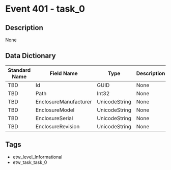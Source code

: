 # Event 401 - task_0

## Description
None

## Data Dictionary
|Standard Name|Field Name|Type|Description|Sample Value|
|---|---|---|---|---|
|TBD|Id|GUID|None|`None`|
|TBD|Path|Int32|None|`None`|
|TBD|EnclosureManufacturer|UnicodeString|None|`None`|
|TBD|EnclosureModel|UnicodeString|None|`None`|
|TBD|EnclosureSerial|UnicodeString|None|`None`|
|TBD|EnclosureRevision|UnicodeString|None|`None`|

## Tags
* etw_level_Informational
* etw_task_task_0